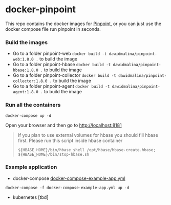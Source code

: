 # docker-pinpoint

This repo contains the docker images for [Pinpoint](https://github.com/naver/pinpoint), or you can just use the docker compose file run pinpoint in seconds.

### Build the images
* Go to a folder pinpoint-web `docker build -t dawidmalina/pinpoint-web:1.8.0 .` to build the image
* Go to a folder pinpoint-hbase `docker build -t dawidmalina/pinpoint-hbase:1.8.0 .` to build the image
* Go to a folder pinpoint-collector `docker build -t dawidmalina/pinpoint-collector:1.8.0 .` to build the image
* Go to a folder pinpoint-agent `docker build -t dawidmalina/pinpoint-agent:1.8.0 .` to build the image

### Run all the containers
```
docker-compose up -d
```

Open your browser and then go to <http://localhost:8181>

> If you plan to use external volumes for hbase you should fill hbase first.
> Please run this script inside hbase container
> ```
> ${HBASE_HOME}/bin/hbase shell /opt/hbase/hbase-create.hbase; ${HBASE_HOME}/bin/stop-hbase.sh
> ```

### Example application
* docker-compose [docker-compose-example-app.yml](docker-compose-example-app.yml)
```
docker-compose -f docker-compose-example-app.yml up -d
```
* kubernetes [tbd]
